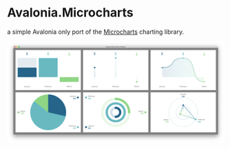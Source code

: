 # Avalonia.Microcharts

a simple Avalonia only port of the [Microcharts](https://github.com/dotnet-ad/Microcharts) charting library.

![](github/img/charts.png)
